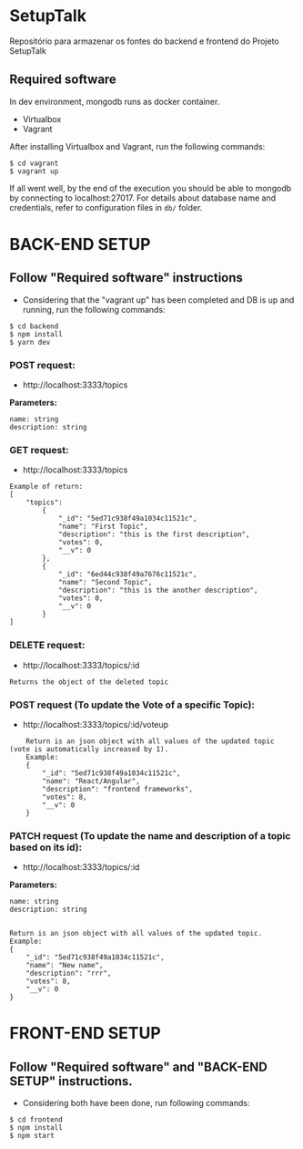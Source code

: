 # SetupTalk
Repositório para armazenar os fontes do backend e frontend do Projeto SetupTalk


## Required software
In dev environment, mongodb runs as docker container.
- Virtualbox
- Vagrant

After installing Virtualbox and Vagrant, run the following commands:
```
$ cd vagrant
$ vagrant up
```

If all went well, by the end of the execution you should be able to mongodb by
connecting to localhost:27017. For details about database name and credentials,
refer to configuration files in `db/` folder.

# BACK-END SETUP
## Follow "Required software" instructions
- Considering that the "vagrant up" has been completed and DB is up and running, run the following commands:
```
$ cd backend
$ npm install
$ yarn dev
```

### POST request:
- http://localhost:3333/topics

**Parameters:**
```
name: string
description: string
```

### GET request:
- http://localhost:3333/topics

```
Example of return:
[
    "topics": 
        {
            "_id": "5ed71c938f49a1034c11521c",
            "name": "First Topic",
            "description": "this is the first description",
            "votes": 0,
            "__v": 0
        },
        {
            "_id": "6ed44c938f49a7676c11521c",
            "name": "Second Topic",
            "description": "this is the another description",
            "votes": 0,
            "__v": 0
        }
]
```

### DELETE request:
- http://localhost:3333/topics/:id
```
Returns the object of the deleted topic
```


### POST request (To update the Vote of a specific Topic):
- http://localhost:3333/topics/:id/voteup

```
    Return is an json object with all values of the updated topic (vote is automatically increased by 1).
    Example:
    {
        "_id": "5ed71c938f49a1034c11521c",
        "name": "React/Angular",
        "description": "frontend frameworks",
        "votes": 8,
        "__v": 0
    }
```

### PATCH request (To update the name and description of a topic based on its id):
- http://localhost:3333/topics/:id

**Parameters:**
```
name: string
description: string


Return is an json object with all values of the updated topic.
Example:
{
    "_id": "5ed71c938f49a1034c11521c",
    "name": "New name",
    "description": "rrr",
    "votes": 8,
    "__v": 0
}
```


# FRONT-END SETUP
## Follow "Required software" and "BACK-END SETUP" instructions.
- Considering both have been done, run following commands:

```
$ cd frontend
$ npm install
$ npm start
```